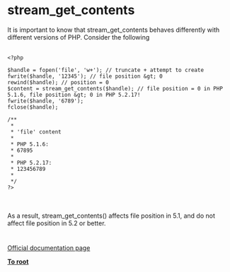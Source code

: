 # stream_get_contents



It is important to know that stream_get_contents behaves differently with different versions of PHP. Consider the following<br><br>

```
<?php

$handle = fopen('file', 'w+'); // truncate + attempt to create
fwrite($handle, '12345'); // file position &gt; 0
rewind($handle); // position = 0
$content = stream_get_contents($handle); // file position = 0 in PHP 5.1.6, file position &gt; 0 in PHP 5.2.17!
fwrite($handle, '6789');
fclose($handle);

/**
 *
 * 'file' content
 * 
 * PHP 5.1.6:
 * 67895
 *
 * PHP 5.2.17:
 * 123456789
 *
 */
?>
```
<br><br>As a result, stream_get_contents() affects file position in 5.1, and do not affect file position in 5.2 or better.  

#

[Official documentation page](https://www.php.net/manual/en/function.stream-get-contents.php)

**[To root](/README.md)**